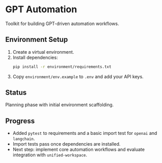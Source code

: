# GPT Automation

Toolkit for building GPT-driven automation workflows.

## Environment Setup
1. Create a virtual environment.
2. Install dependencies:
   ```bash
   pip install -r environment/requirements.txt
   ```
3. Copy `environment/env.example` to `.env` and add your API keys.

## Status
Planning phase with initial environment scaffolding.

## Progress
- Added `pytest` to requirements and a basic import test for `openai` and `langchain`.
- Import tests pass once dependencies are installed.
- Next step: implement core automation workflows and evaluate integration with `unified-workspace`.
